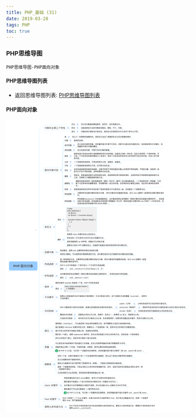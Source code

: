 ```yaml
---
title: PHP_基础 (31)
date: 2019-03-28
tags: PHP 
toc: true
---
```


### PHP思维导图
    PHP思维导图-PHP面向对象

<!-- more -->

#### PHP思维导图列表
- 返回思维导图列表: [PHP思维导图列表](/2018/201809/base_PHP18/)

#### PHP面向对象
![PHP面向对象](/img/20190328_1.png)